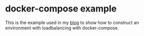 # docker-compose example 

This is the example used in my [blog][1] to show how to construct an environment with loadbalancing with docker-compose.

[1]: http://eyenx.ch/2015/04/18/loadbalancing-containers-with-docker-compose/
